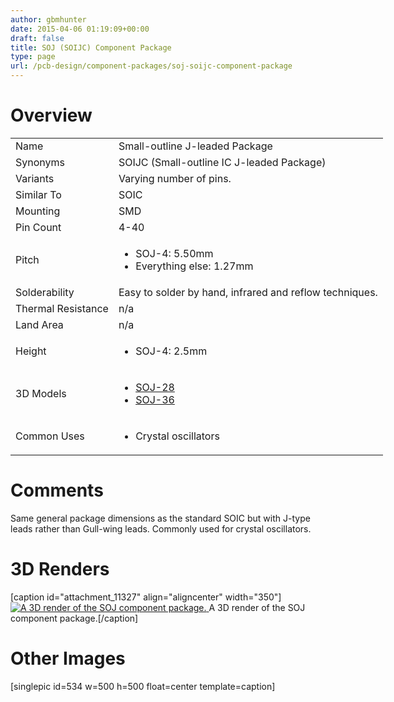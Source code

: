```yaml
---
author: gbmhunter
date: 2015-04-06 01:19:09+00:00
draft: false
title: SOJ (SOIJC) Component Package
type: page
url: /pcb-design/component-packages/soj-soijc-component-package
---
```


# Overview


<table style="width: 600px;" >
<tbody >
<tr >

<td >Name
</td>

<td >Small-outline J-leaded Package
</td>
</tr>
<tr >

<td >Synonyms
</td>

<td >SOIJC (Small-outline IC J-leaded Package)
</td>
</tr>
<tr >

<td >Variants
</td>

<td >Varying number of pins.
</td>
</tr>
<tr >

<td >Similar To
</td>

<td >SOIC
</td>
</tr>
<tr >

<td >Mounting
</td>

<td >SMD
</td>
</tr>
<tr >

<td >Pin Count
</td>

<td >4-40
</td>
</tr>
<tr >

<td >Pitch
</td>

<td >



  * SOJ-4: 5.50mm
  * Everything else: 1.27mm


</td>
</tr>
<tr >

<td >Solderability
</td>

<td >Easy to solder by hand, infrared and reflow techniques.
</td>
</tr>
<tr >

<td >Thermal Resistance
</td>

<td >n/a
</td>
</tr>
<tr >

<td >Land Area
</td>

<td >n/a
</td>
</tr>
<tr >

<td >Height
</td>

<td >



  * SOJ-4: 2.5mm


</td>
</tr>
<tr >

<td >3D Models
</td>

<td >



  * [SOJ-28](http://www.3dcontentcentral.com/secure/download-model.aspx?catalogid=171&id=132667)
  * [SOJ-36](http://www.3dcontentcentral.com/secure/download-model.aspx?catalogid=171&id=209753)


</td>
</tr>
<tr >

<td >Common Uses
</td>

<td >



  * Crystal oscillators


</td>
</tr>
</tbody>
</table>


# Comments




Same general package dimensions as the standard SOIC but with J-type leads rather than Gull-wing leads. Commonly used for crystal oscillators.




# 3D Renders


[caption id="attachment_11327" align="aligncenter" width="350"][![A 3D render of the SOJ component package.](/images/2015/04/soj-component-package-3d-render.jpg)
](/images/2015/04/soj-component-package-3d-render.jpg) A 3D render of the SOJ component package.[/caption]


# Other Images




[singlepic id=534 w=500 h=500 float=center template=caption]
